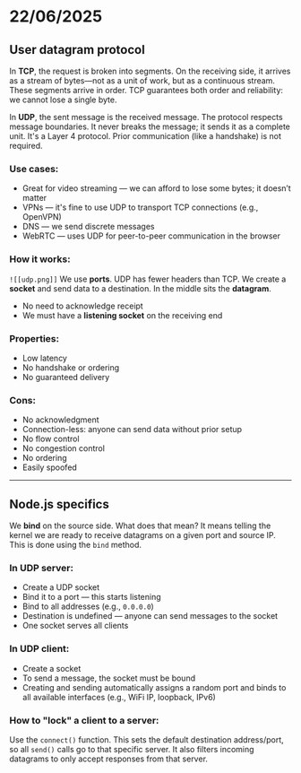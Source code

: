 
# 22/06/2025
## User datagram protocol

In **TCP**, the request is broken into segments. On the receiving side, it arrives as a stream of bytes—not as a unit of work, but as a continuous stream. These segments arrive in order. TCP guarantees both order and reliability: we cannot lose a single byte.

In **UDP**, the sent message is the received message. The protocol respects message boundaries. It never breaks the message; it sends it as a complete unit. It's a Layer 4 protocol. Prior communication (like a handshake) is not required.

### Use cases:
- Great for video streaming — we can afford to lose some bytes; it doesn’t matter
- VPNs — it's fine to use UDP to transport TCP connections (e.g., OpenVPN)
- DNS — we send discrete messages
- WebRTC — uses UDP for peer-to-peer communication in the browser

### How it works:
`![[udp.png]]`
We use **ports**. UDP has fewer headers than TCP.
We create a **socket** and send data to a destination. In the middle sits the **datagram**.
- No need to acknowledge receipt
- We must have a **listening socket** on the receiving end

### Properties:
- Low latency
- No handshake or ordering
- No guaranteed delivery

### Cons:
- No acknowledgment
- Connection-less: anyone can send data without prior setup
- No flow control
- No congestion control
- No ordering
- Easily spoofed

---

## Node.js specifics

We **bind** on the source side. What does that mean?
It means telling the kernel we are ready to receive datagrams on a given port and source IP. This is done using the `bind` method.

### In UDP server:
- Create a UDP socket
- Bind it to a port — this starts listening
- Bind to all addresses (e.g., `0.0.0.0`)
- Destination is undefined — anyone can send messages to the socket
- One socket serves all clients

### In UDP client:
- Create a socket
- To send a message, the socket must be bound
- Creating and sending automatically assigns a random port and binds to all available interfaces (e.g., WiFi IP, loopback, IPv6)

### How to "lock" a client to a server:
Use the `connect()` function. This sets the default destination address/port, so all `send()` calls go to that specific server. It also filters incoming datagrams to only accept responses from that server.
